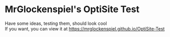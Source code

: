 # MrGlockenspiel's OptiSite Test

Have some ideas, testing them, should look cool <br>
If you want, you can view it at <https://mrglockenspiel.github.io/OptiSite-Test>
